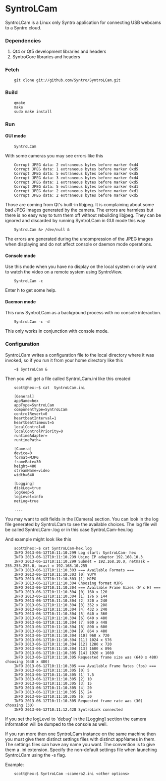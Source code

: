 # SyntroLCam

SyntroLCam is a Linux only Syntro application for connecting USB webcams
to a Syntro cloud.


### Dependencies

1. Qt4 or Qt5 development libraries and headers
2. SyntroCore libraries and headers 


### Fetch

        git clone git://github.com/Syntro/SyntroLCam.git


### Build 

        qmake 
        make 
        sudo make install

### Run

#### GUI mode

        SyntroLCam

With some cameras you may see errors like this

		Corrupt JPEG data: 2 extraneous bytes before marker 0xd4
		Corrupt JPEG data: 1 extraneous bytes before marker 0xd5
		Corrupt JPEG data: 5 extraneous bytes before marker 0xd5
		Corrupt JPEG data: 3 extraneous bytes before marker 0xd4
		Corrupt JPEG data: 1 extraneous bytes before marker 0xd5
		Corrupt JPEG data: 5 extraneous bytes before marker 0xd1
		Corrupt JPEG data: 2 extraneous bytes before marker 0xd1
		Corrupt JPEG data: 2 extraneous bytes before marker 0xd5

        
Those are coming from Qt's built-in libjpeg. It is complaining about some
bad JPEG images generated by the camera. The errors are harmless but there
is no easy way to turn them off without rebuilding libjpeg. They can be
ignored and discarded by running SyntroLCam in GUI mode this way

        SyntroLCam &> /dev/null &

The errors are generated during the uncompression of the JPEG images when
displaying and do not affect console or daemon mode operations.


#### Console mode

Use this mode when you have no display on the local system or only want to 
watch the video on a remote system using SyntroView.

        SyntroLCam -c


Enter h to get some help.


#### Daemon mode

This runs SyntroLCam as a background process with no console interaction.

        SyntroLCam -c -d

This only works in conjunction with console mode.


### Configuration

SyntroLCam writes a configuration file to the local directory where
it was invoked, so if you run it from your home directory like this

        ~$ SyntroLCam &

Then you will get a file called SyntroLCam.ini like this created

        scott@hex:~$ cat  SyntroLCam.ini

		[General]
		appName=hex
		appType=SyntroLCam
		componentType=SyntroLCam
		controlRevert=0
		heartbeatInterval=1
		heartbeatTimeout=5
		localControl=0
		localControlPriority=0
		runtimeAdapter=
		runtimePath=

		[Camera]
		device=0
		format=MJPG
		frameRate=30
		height=480
		streamName=video
		width=640

		[Logging]
		diskLog=true
		logKeep=5
		logLevel=info
		netLog=true

        ....

You may want to edit fields in the [Camera] section. You can look in
the log file generated by SyntroLCam to see the available choices.
The log file will be called SyntroLCam-<appName>.log or in this case 
SyntroLCam-hex.log

And example might look like this

		scott@hex:~$ cat SyntroLCam-hex.log
		INFO 2013-06-12T10:11:10.299 Log start: SyntroLCam- hex
		INFO 2013-06-12T10:11:10.299 Using IP adaptor 192.168.10.3
		INFO 2013-06-12T10:11:10.299 Subnet = 192.168.10.0, netmask = 255.255.255.0, bcast = 192.168.10.255
		INFO 2013-06-12T10:11:10.303 === Available Formats ===
		INFO 2013-06-12T10:11:10.303 [0] YUYV
		INFO 2013-06-12T10:11:10.303 [1] MJPG
		INFO 2013-06-12T10:11:10.304 Choosing format MJPG
		INFO 2013-06-12T10:11:10.304 === Available Frame Sizes (W x H) ===
		INFO 2013-06-12T10:11:10.304 [0] 160 x 120
		INFO 2013-06-12T10:11:10.304 [1] 176 x 144
		INFO 2013-06-12T10:11:10.304 [2] 320 x 240
		INFO 2013-06-12T10:11:10.304 [3] 352 x 288
		INFO 2013-06-12T10:11:10.304 [4] 432 x 240
		INFO 2013-06-12T10:11:10.304 [5] 640 x 360
		INFO 2013-06-12T10:11:10.304 [6] 640 x 480
		INFO 2013-06-12T10:11:10.304 [7] 800 x 448
		INFO 2013-06-12T10:11:10.304 [8] 800 x 600
		INFO 2013-06-12T10:11:10.304 [9] 864 x 480
		INFO 2013-06-12T10:11:10.304 [10] 960 x 720
		INFO 2013-06-12T10:11:10.304 [11] 1024 x 576
		INFO 2013-06-12T10:11:10.304 [12] 1280 x 720
		INFO 2013-06-12T10:11:10.304 [13] 1600 x 896
		INFO 2013-06-12T10:11:10.305 [14] 1920 x 1080
		INFO 2013-06-12T10:11:10.305 Requested frame size was (640 x 480) choosing (640 x 480)
		INFO 2013-06-12T10:11:10.305 === Available Frame Rates (fps) ===
		INFO 2013-06-12T10:11:10.305 [0] 5
		INFO 2013-06-12T10:11:10.305 [1] 7.5
		INFO 2013-06-12T10:11:10.305 [2] 10
		INFO 2013-06-12T10:11:10.305 [3] 15
		INFO 2013-06-12T10:11:10.305 [4] 20
		INFO 2013-06-12T10:11:10.305 [5] 24
		INFO 2013-06-12T10:11:10.305 [6] 30
		INFO 2013-06-12T10:11:10.305 Requested frame rate was (30) choosing (30)
		INFO 2013-06-12T10:11:12.428 SyntroLink connected

If you set the logLevel to 'debug' in the [Logging] section the camera information
will be dumped to the console as well.

If you run more then one SyntroLCam instance on the same machine then you
must give them distinct settings files with distinct appNames in them. The
settings files can have any name you want. The convention is to give them
a .ini extension. Specify the non-default settings file when launching 
SyntroLCam using the -s flag.

Example:

		scott@hex:$ SyntroLCam -scamera2.ini <other options>


